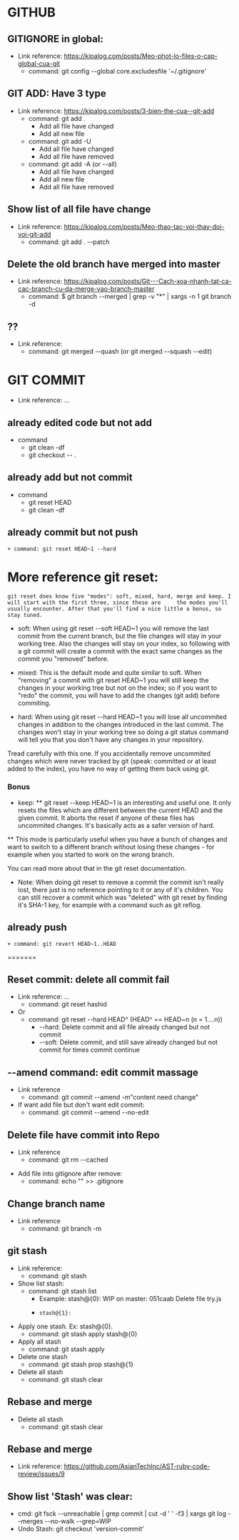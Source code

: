 # GITHUB

## GITIGNORE in global:
- Link reference: https://kipalog.com/posts/Meo-phot-lo-files-o-cap-global-cua-git
  + command: git config --global core.excludesfile '~/.gitignore'

## GIT ADD: Have 3 type
  - Link reference: https://kipalog.com/posts/3-bien-the-cua--git-add
    + command: git add .
      * Add all file have changed
      * Add all new file
    + command: git add -U
      * Add all file have changed
      * Add all file have removed
    + command: git add -A (or --all)
      * Add all file have changed
      * Add all new file
      * Add all file have removed

## Show list of all file have change
  - Link reference: https://kipalog.com/posts/Meo-thao-tac-voi-thay-doi-voi-git-add
    + command: git add . --patch

## Delete the old branch have merged into master
  - Link reference: https://kipalog.com/posts/Git---Cach-xoa-nhanh-tat-ca-cac-branch-cu-da-merge-vao-branch-master
    + command: $ git branch --merged | grep -v "\*" | xargs -n 1 git branch -d

## ??
  - Link reference:
    + command: git merged --quash (or git merged --squash --edit)

# GIT COMMIT
  - Link reference: ...
## already edited code but not add
  - command
    + git clean -df
    + git checkout -- .
## already add but not commit
  - command
    + git reset HEAD
    + git clean -df
## already commit but not push
    + command: git reset HEAD~1 --hard
    
# More reference git reset:
    git reset does know five "modes": soft, mixed, hard, merge and keep. I will start with the first three, since these are     the modes you'll usually encounter. After that you'll find a nice little a bonus, so stay tuned.

  * soft: When using git reset --soft HEAD~1 you will remove the last commit from the current branch, but the file changes will stay in your working tree. Also the changes will stay on your index, so following with a git commit will create a commit with the exact same changes as the commit you "removed" before.

* mixed: This is the default mode and quite similar to soft. When "removing" a commit with git reset HEAD~1 you will still keep the changes in your working tree but not on the index; so if you want to "redo" the commit, you will have to add the changes (git add) before commiting.

* hard: When using git reset --hard HEAD~1 you will lose all uncommited changes in addition to the changes introduced in the last commit. The changes won't stay in your working tree so doing a git status command will tell you that you don't have any changes in your repository.

Tread carefully with this one. If you accidentally remove uncommited changes which were never tracked by git (speak: committed or at least added to the index), you have no way of getting them back using git.

### Bonus
* keep: 
** git reset --keep HEAD~1 is an interesting and useful one. It only resets the files which are different between the current HEAD and the given commit. It aborts the reset if anyone of these files has uncommited changes. It's basically acts as a safer version of hard.

** This mode is particularly useful when you have a bunch of changes and want to switch to a different branch without losing these changes - for example when you started to work on the wrong branch.

You can read more about that in the git reset documentation.

* Note: When doing git reset to remove a commit the commit isn't really lost, there just is no reference pointing to it or any of it's children. You can still recover a commit which was "deleted" with git reset by finding it's SHA-1 key, for example with a command such as git reflog.

## already push
    + command: git revert HEAD~1..HEAD
=======

## Reset commit: delete all commit fail
  - Link reference: ...
    + command: git reset hashid
  - Or
    + command: git reset --hard HEAD^ (HEAD^ == HEAD~n (n = 1....n))
      * --hard: Delete commit and all file already changed but not commit
      * --soft: Delete commit, and still save already changed but not commit for times commit continue

## --amend command: edit commit massage
  - Link reference
    + command: git commit --amend -m"content need change"
  - If want add file but don't want edit commit:
    + command: git commit --amend --no-edit

## Delete file have commit into Repo
  - Link reference
    + command: git rm --cached <file name>
  * Add file into gitignore after remove:
    + command: echo "<file name>" >> .gitignore

## Change branch name
  - Link reference
    + command: git branch -m <new branch name>

## git stash
  - Link reference:
    + command: git stash
  - Show list stash:
    + command: git stash list
      * Example: stash@{0}: WIP on master: 051caab Delete file try.js
      *     stash@{1}: 
  - Apply one stash. Ex: stash@{0}.
    + command: git stash apply stash@{0}
  - Apply all stash
    + command: git stash apply
  - Delete one stash
    + command: git stash prop stash@{1}
  - Delete all stash
    + command: git stash clear
## Rebase and merge
  - Delete all stash
    + command: git stash clear
## Rebase and merge
  - Link reference: https://github.com/AsianTechInc/AST-ruby-code-review/issues/9
  
## Show list 'Stash' was clear:
  - cmd: git fsck --unreachable | grep commit | cut -d ' ' -f3 | xargs git log --merges --no-walk --grep=WIP
  - Undo Stash: git checkout 'version-commit'
